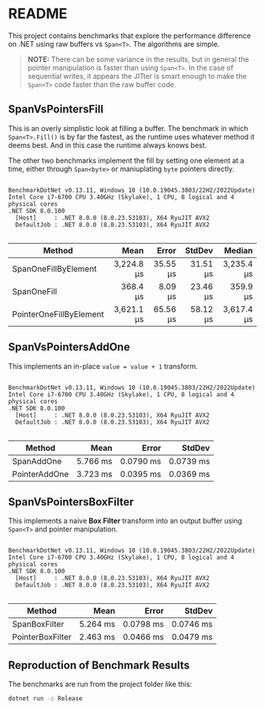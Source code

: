 # README

This project contains benchmarks that explore the performance difference on .NET
using raw buffers vs `Span<T>`. The algorithms are simple.

> **NOTE:** There can be some variance in the results, but in general the
pointer manipulation is faster than using `Span<T>`. In the case of sequential writes, it appears the JITter is smart enough to make the `Span<T>` code faster than the raw buffer code.

## SpanVsPointersFill

This is an overly simplistic look at filling a buffer. The benchmark in which `Span<T>.Fill()` is by far the fastest, as the runtime uses whatever method it deems best. And in this case the runtime always knows best.

The other two benchmarks implement the fill by setting one element at a time,
either through `Span<byte>` or maniuplating `byte` pointers directly.

```

BenchmarkDotNet v0.13.11, Windows 10 (10.0.19045.3803/22H2/2022Update)
Intel Core i7-6700 CPU 3.40GHz (Skylake), 1 CPU, 8 logical and 4 physical cores
.NET SDK 8.0.100
  [Host]     : .NET 8.0.0 (8.0.23.53103), X64 RyuJIT AVX2
  DefaultJob : .NET 8.0.0 (8.0.23.53103), X64 RyuJIT AVX2


```
| Method                  | Mean       | Error    | StdDev   | Median     |
|------------------------ |-----------:|---------:|---------:|-----------:|
| SpanOneFillByElement    | 3,224.8 μs | 35.55 μs | 31.51 μs | 3,235.4 μs |
| SpanOneFill             |   368.4 μs |  8.09 μs | 23.46 μs |   359.9 μs |
| PointerOneFillByElement | 3,621.1 μs | 65.56 μs | 58.12 μs | 3,617.4 μs |

## SpanVsPointersAddOne

This implements an in-place `value = value + 1` transform.

```

BenchmarkDotNet v0.13.11, Windows 10 (10.0.19045.3803/22H2/2022Update)
Intel Core i7-6700 CPU 3.40GHz (Skylake), 1 CPU, 8 logical and 4 physical cores
.NET SDK 8.0.100
  [Host]     : .NET 8.0.0 (8.0.23.53103), X64 RyuJIT AVX2
  DefaultJob : .NET 8.0.0 (8.0.23.53103), X64 RyuJIT AVX2


```
| Method        | Mean     | Error     | StdDev    |
|-------------- |---------:|----------:|----------:|
| SpanAddOne    | 5.766 ms | 0.0790 ms | 0.0739 ms |
| PointerAddOne | 3.723 ms | 0.0395 ms | 0.0369 ms |

## SpanVsPointersBoxFilter

This implements a naive **Box Filter** transform into an output buffer using `Span<T>` and pointer manipulation.

```

BenchmarkDotNet v0.13.11, Windows 10 (10.0.19045.3803/22H2/2022Update)
Intel Core i7-6700 CPU 3.40GHz (Skylake), 1 CPU, 8 logical and 4 physical cores
.NET SDK 8.0.100
  [Host]     : .NET 8.0.0 (8.0.23.53103), X64 RyuJIT AVX2
  DefaultJob : .NET 8.0.0 (8.0.23.53103), X64 RyuJIT AVX2


```
| Method           | Mean     | Error     | StdDev    |
|----------------- |---------:|----------:|----------:|
| SpanBoxFilter    | 5.264 ms | 0.0798 ms | 0.0746 ms |
| PointerBoxFilter | 2.463 ms | 0.0466 ms | 0.0479 ms |

## Reproduction of Benchmark Results

The benchmarks are run from the project folder like this:

```cmd
dotnet run -c Release
```